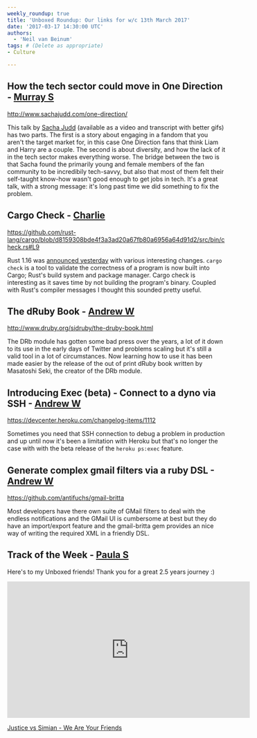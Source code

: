```yaml
---
weekly_roundup: true
title: 'Unboxed Roundup: Our links for w/c 13th March 2017'
date: '2017-03-17 14:30:00 UTC'
authors:
  - 'Neil van Beinum'
tags: # (Delete as appropriate)
- Culture

---
```


## How the tech sector could move in One Direction - [Murray S](/people#murray-steele)

http://www.sachajudd.com/one-direction/

This talk by [Sacha Judd](http://www.sachajudd.com/) (available as a video and transcript with better gifs) has two parts.  The first is a story about engaging in a fandom that you aren't the target market for, in this case One Direction fans that think Liam and Harry are a couple.  The second is about diversity, and how the lack of it in the tech sector makes everything worse. The bridge between the two is that Sacha found the primarily young and female members of the fan community to be incredibily tech-savvy, but also that most of them felt their self-taught know-how wasn't good enough to get jobs in tech. It's a great talk, with a strong message: it's long past time we did something to fix the problem.

## Cargo Check - [Charlie](/people#charlie-egan)

https://github.com/rust-lang/cargo/blob/d8159308bde4f3a3ad20a67fb80a6956a64d91d2/src/bin/check.rs#L9

Rust 1.16 was [announced yesterday](https://blog.rust-lang.org/2017/03/16/Rust-1.16.html) with various interesting changes. `cargo check` is a tool to validate the correctness of a program is now built into Cargo; Rust's build system and package manager. Cargo check is interesting as it saves time by not building the program's binary. Coupled with Rust's compiler messages I thought this sounded pretty useful.

## The dRuby Book - [Andrew W](/people#andrew-white)

http://www.druby.org/sidruby/the-druby-book.html

The DRb module has gotten some bad press over the years, a lot of it down to its use in the early days of Twitter and problems scaling but it's still a valid tool in a lot of circumstances. Now learning how to use it has been made easier by the release of the out of print dRuby book written by Masatoshi Seki, the creator of the DRb module.

## Introducing Exec (beta) - Connect to a dyno via SSH - [Andrew W](/people#andrew-white)

https://devcenter.heroku.com/changelog-items/1112

Sometimes you need that SSH connection to debug a problem in production and up until now it's been a limitation with Heroku but that's no longer the case with with the beta release of the `heroku ps:exec` feature.

## Generate complex gmail filters via a ruby DSL - [Andrew W](/people#andrew-white)

https://github.com/antifuchs/gmail-britta

Most developers have there own suite of GMail filters to deal with the endless notifications and the GMail UI is cumbersome at best but they do have an import/export feature and the gmail-britta gem provides an nice way of writing the required XML in a friendly DSL.

## Track of the Week - [Paula S](/people#paula-stepinska)

Here's to my Unboxed friends! Thank you for a great 2.5 years journey :)

<iframe width="560" height="315" src="https://www.youtube.com/embed/nr90nbqxuZk" frameborder="0" allowfullscreen></iframe>

[Justice vs Simian - We Are Your Friends](https://www.youtube.com/watch?v=nr90nbqxuZk)
